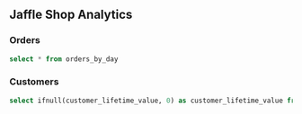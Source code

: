 ## Jaffle Shop Analytics

### Orders

```sql orders_by_day
select * from orders_by_day
```

<BarChart
  title="Orders by Day"
  data={orders_by_day}
  x="order_date"
  y="order_count"
/>

<LineChart
  title="Revenue by Day"
  data={orders_by_day}
  x="order_date"
  y="total_amount"
  yFmt="usd"
/>

### Customers

```sql customers
select ifnull(customer_lifetime_value, 0) as customer_lifetime_value from customers
```

<Histogram
  title="Customer Lifetime Value"
  data={customers}
  x="customer_lifetime_value"
  xFmt="usd"
/>
